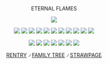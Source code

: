 
<div align="center">
 

ETERNAL FLAMES
 

![](https://file.garden/Z5bJcuSRoj3Q7JRO/tumblr_9cb1ef3a10762f26325563d4315befea_8af9ee60_1280.webp)

![](https://64.media.tumblr.com/6eef376edb94507f5995a9861af00496/9f9a53fd70455743-8f/s75x75_c1/730ae34a0b3437f3e384f40d2bea2330a1e0ba56.gifv) ![](https://64.media.tumblr.com/e1e6d44e73a15f10d6d53ace11767fec/9f9a53fd70455743-f7/s75x75_c1/ce4199ca24bf3328caafa827add33d83ef45db69.gifv) ![](https://64.media.tumblr.com/0f0eca8175efdbdb3f6c166b964646de/9f9a53fd70455743-4d/s75x75_c1/e455f7ada780f15dfc8a6dbbf7462fed6d463d80.gifv) ![](https://64.media.tumblr.com/de028991feacd33e9dbbabcbab18bc23/53b4f02c2c518b2b-40/s75x75_c1/287e52ca854e231c74d7d0464ff7813e440ab7d9.gifv) ![](https://postimg.cc/HJGMZ36K) ![](https://64.media.tumblr.com/f628bb48a09f2f83226e098e58f6842b/8555d1b599ad2eb7-e3/s75x75_c1/3c25de8a93cbeca1403ede041ebed73f635de62a.gif) ![](https://64.media.tumblr.com/749fc892e45d48569a05fadcfd1b5c08/d28300c8f6d9ae3b-95/s75x75_c1/656afd5eb65ee832c35a590a09b9ff15cfcf436e.gif) ![](https://64.media.tumblr.com/a9f48f026e1f1fcba8809e783bb770d1/d28300c8f6d9ae3b-f5/s75x75_c1/51f3f312c90acbc9e61049b1c324cb6c70fc5afe.gif) ![](https://64.media.tumblr.com/36484a5b1796c3fed4e85ed732cd4261/08e2dee6d985c4cf-98/s75x75_c1/a7c3522a27e3b4329afedb8f218a1b4f0821461d.gif) ![](https://64.media.tumblr.com/f5e9a798c8e9922f35b721747c073bae/8555d1b599ad2eb7-51/s75x75_c1/0ba1692d17907f96f8114c65c3aca05b07c8c793.gif) ![](https://64.media.tumblr.com/78b5f9a3787f2439a5064a9be451d1ca/8555d1b599ad2eb7-ab/s75x75_c1/8568d5d2cdec88426e47db5472d1376d305bbf38.gif)

![](https://64.media.tumblr.com/adc1712521ee50432858515bf341a582/905fb579cf58f1b9-c7/s100x200/de2e488e8a81c5569f861a6a5a84963a8a46b721.gif) ![](https://64.media.tumblr.com/e72bf83ee9d6e0a3417edb1abfde7bae/40c799906303d589-eb/s100x200/9106bc3eb7ea225169111965a6d9061e6dd3d190.gifv) ![](https://64.media.tumblr.com/3462595864d41f59c79d4d373e61b331/a6686102b6e6c4dd-fb/s75x75_c1/7e0d95a3aff2142bb8a27e70bdec03701bfc1762.gifv) ![](https://64.media.tumblr.com/ec344c9316d504b1347223e94f7e4924/e26fd0dfcfa1c62a-a5/s75x75_c1/193aa5832a82fc39f1da85679edb628036a36b3e.gifv) ![](https://64.media.tumblr.com/696114a32c7ca3059da3ff1e4fdba582/736a4281092b779e-2f/s75x75_c1/db534c722474e1e51871a9c2927597083614cc5c.gifv) ![](https://64.media.tumblr.com/0e72d8c3ac4ac6b7e1696e782772d251/31f079dcf74bfc75-5f/s75x75_c1/49a0e028afb1ad8620a3eabcc98af5e0075af849.gifv) ![](https://64.media.tumblr.com/a748c73df61b44def70b2b092de60fab/383875b93845cd8a-35/s75x75_c1/75413f9fb6bdee284f2d4d61f19176ccbcf5ec36.gif)

[RENTRY](https://rentry.co/genius-veritas) ৴ [FAMILY TREE](https://rentry.co/HoHfamilytree) ৴ [STRAWPAGE](https://argentilover.straw.page)
